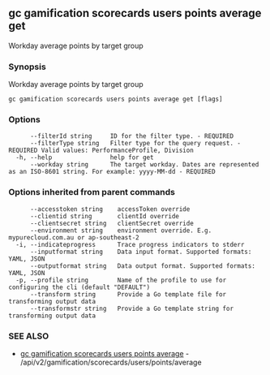 ## gc gamification scorecards users points average get

Workday average points by target group

### Synopsis

Workday average points by target group

```
gc gamification scorecards users points average get [flags]
```

### Options

```
      --filterId string     ID for the filter type. - REQUIRED
      --filterType string   Filter type for the query request. - REQUIRED Valid values: PerformanceProfile, Division
  -h, --help                help for get
      --workday string      The target workday. Dates are represented as an ISO-8601 string. For example: yyyy-MM-dd - REQUIRED
```

### Options inherited from parent commands

```
      --accesstoken string    accessToken override
      --clientid string       clientId override
      --clientsecret string   clientSecret override
      --environment string    environment override. E.g. mypurecloud.com.au or ap-southeast-2
  -i, --indicateprogress      Trace progress indicators to stderr
      --inputformat string    Data input format. Supported formats: YAML, JSON
      --outputformat string   Data output format. Supported formats: YAML, JSON
  -p, --profile string        Name of the profile to use for configuring the cli (default "DEFAULT")
      --transform string      Provide a Go template file for transforming output data
      --transformstr string   Provide a Go template string for transforming output data
```

### SEE ALSO

* [gc gamification scorecards users points average](gc_gamification_scorecards_users_points_average.html)	 - /api/v2/gamification/scorecards/users/points/average


